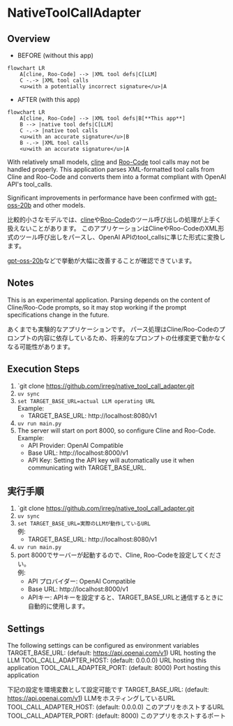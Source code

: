 # NativeToolCallAdapter

## Overview

- BEFORE (without this app)
```mermaid
flowchart LR
    A[cline, Roo-Code] --> |XML tool defs|C[LLM]
    C -.-> |XML tool calls
    <u>with a potentially incorrect signature</u>|A
```

- AFTER (with this app)
```mermaid
flowchart LR
    A[cline, Roo-Code] --> |XML tool defs|B[**This app**]
    B --> |native tool defs|C[LLM]
    C -.-> |native tool calls
    <u>with an accurate signature</u>|B
    B -.-> |XML tool calls
    <u>with an accurate signature</u>|A
```


With relatively small models, [cline](https://github.com/cline/cline) and [Roo-Code](https://github.com/RooCodeInc/Roo-Code) tool calls may not be handled properly.
This application parses XML-formatted tool calls from Cline and Roo-Code and converts them into a format compliant with OpenAI API's tool_calls.

Significant improvements in performance have been confirmed with [gpt-oss-20b](https://huggingface.co/openai/gpt-oss-20b) and other models.

比較的小さなモデルでは、[cline](https://github.com/cline/cline)や[Roo-Code](https://github.com/RooCodeInc/Roo-Code)のツール呼び出しの処理が上手く扱えないことがあります。
このアプリケーションはClineやRoo-CodeのXML形式のツール呼び出しをパースし、OpenAI APIのtool_callsに準じた形式に変換します。

[gpt-oss-20b](https://huggingface.co/openai/gpt-oss-20b)などで挙動が大幅に改善することが確認できています。

## Notes
This is an experimental application.
Parsing depends on the content of Cline/Roo-Code prompts, so it may stop working if the prompt specifications change in the future.

あくまでも実験的なアプリケーションです。
パース処理はCline/Roo-Codeのプロンプトの内容に依存しているため、将来的なプロンプトの仕様変更で動かなくなる可能性があります。


## Execution Steps

1. `git clone https://github.com/irreg/native_tool_call_adapter.git
2. `uv sync`
3. `set TARGET_BASE_URL=actual LLM operating URL`  
   Example:
   - TARGET_BASE_URL: http://localhost:8080/v1
4. `uv run main.py`
5. The server will start on port 8000, so configure Cline and Roo-Code.  
   Example:
   - API Provider: OpenAI Compatible
   - Base URL: http://localhost:8000/v1
   - API Key: Setting the API key will automatically use it when communicating with TARGET_BASE_URL.

## 実行手順
1. `git clone https://github.com/irreg/native_tool_call_adapter.git
2. `uv sync`
3. `set TARGET_BASE_URL=実際のLLMが動作しているURL`  
   例:
   - TARGET_BASE_URL: http://localhost:8080/v1
4. `uv run main.py`
5. port 8000でサーバーが起動するので、Cline, Roo-Codeを設定してください。  
   例: 
   - API プロバイダー: OpenAI Compatible
   - Base URL: http://localhost:8000/v1
   - APIキー: APIキーを設定すると、TARGET_BASE_URLと通信するときに自動的に使用します。


## Settings
The following settings can be configured as environment variables
TARGET_BASE_URL: (default: https://api.openai.com/v1) URL hosting the LLM
TOOL_CALL_ADAPTER_HOST: (default: 0.0.0.0) URL hosting this application
TOOL_CALL_ADAPTER_PORT: (default: 8000) Port hosting this application

下記の設定を環境変数として設定可能です
TARGET_BASE_URL: (default: https://api.openai.com/v1) LLMをホスティングしているURL
TOOL_CALL_ADAPTER_HOST: (default: 0.0.0.0) このアプリをホストするURL
TOOL_CALL_ADAPTER_PORT: (default: 8000) このアプリをホストするポート
